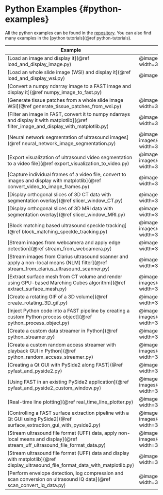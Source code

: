 Python Examples {#python-examples}
=============================

All the python examples can be found in the [repository](https://github.com/smistad/FAST/tree/master/source/FAST/Examples/Python).
You can also find many examples in the [python tutorials](@ref python-tutorials).

|Example|Result|
|----|----|
|[Load an image and display it](@ref load_and_display_image.py) | @image html images/examples/python/left_ventricle.jpg width=350px; |
|[Load an whole slide image (WSI) and display it](@ref load_and_display_wsi.py)| @image html images/examples/python/wsi.jpg width=350px;   |
|[Convert a numpy ndarray image to a FAST image and display it](@ref numpy_image_to_fast.py) ||
|[Generate tissue patches from a whole slide image WSI](@ref generate_tissue_patches_from_wsi.py)| @image html images/examples/python/wsi_patches.jpg width=350px; |
|[Filter an image in FAST, convert it to numpy ndarrays and display it with matplotlib](@ref filter_image_and_display_with_matplotlib.py) | @image html images/examples/python/non_local_means.jpg width=350px; |
|[Neural network segmentation of ultrasound images](@ref neural_network_image_segmentation.py)| @image html images/examples/python/neural_network_segmentation.jpg width=350px; |
|[Export visualization of ultrasound video segmentation to a video file](@ref export_visualization_to_video.py)| @image html images/examples/python/neural_network_segmentation.jpg width=350px; |
|[Capture individual frames of a video file, convert to images and display with matplotlib](@ref convert_video_to_image_frames.py)| @image html images/examples/python/video_frames.jpg width=350px; |
|[Display orthogonal slices of 3D CT data with segmentation overlay](@ref slicer_window_CT.py)| @image html images/examples/python/slicer_window_CT.jpg width=350px; |
|[Display orthogonal slices of 3D MRI data with segmentation overlay](@ref slicer_window_MRI.py)| @image html images/examples/python/slicer_window_MRI.jpg width=350px; |
|[Block matching based ultrasound speckle tracking](@ref block_matching_speckle_tracking.py)| @image html images/examples/python/block_matching_tracking.jpg width=350px; |
|[Stream images from webcamera and apply edge detection](@ref stream_from_webcamera.py)| @image html images/examples/python/webcamera.jpg width=350px; |
|[Stream images from Clarius ultrasound scanner and apply a non-local means (NLM) filter](@ref stream_from_clarius_ultrasound_scanner.py)| @image html images/examples/python/clarius_streaming.jpg width=350px; |
|[Extract surface mesh from CT volume and render using GPU-based Marching Cubes algorithm](@ref extract_surface_mesh.py)| @image html images/examples/python/extract_surface_and_render.jpg width=350px; |
|[Create a rotating GIF of a 3D volume](@ref create_rotating_3D_gif.py)| @image html images/examples/python/rotating_3D.gif width=350px; |
|[Inject Python code into a FAST pipeline by creating a custom Python process object](@ref python_process_object.py)| @image html images/examples/python/python_process_object.jpg width=350px; |
|[Create a custom data streamer in Python](@ref python_streamer.py)| @image html images/examples/python/left_ventricle.jpg width=350px; |
|[Create a custom random access streamer with playback GUI in Python](@ref python_random_access_streamer.py)| @image html images/examples/python/python_random_access_streamer.jpg width=350px; |
|[Creating a Qt GUI with PySide2 along FAST](@ref pyfast_and_pyside2.py)| @image html images/examples/python/pyfast_and_pyside.jpg width=350px; |
|[Using FAST in an existing PySide2 application](@ref pyfast_and_pyside2_custom_window.py)| @image html images/examples/python/pyfast_and_pyside_custom_window.jpg width=350px; |
|[Real-time line plotting](@ref real_time_line_plotter.py)|  @image html images/examples/python/real_time_line_plotter.jpg width=350px; |
|[Controlling a FAST surface extraction pipeline with a Qt GUI using PySide2](@ref surface_extraction_gui_with_pyside2.py)|@image html images/examples/python/pyside_surface_extraction.jpg width=350px;|
|[Stream ultrasound file format (UFF) data, apply non-local means and display](@ref stream_uff_ultrasound_file_format_data.py)| @image html images/examples/python/stream_uff_data_and_filter.jpg width=350px;|
|[Stream ultrasound file format (UFF) data and display with matplotlib](@ref display_ultrasound_file_format_data_with_matplotlib.py)| @image html images/examples/python/display_uff_data.jpg width=350px;|
|[Perform envelope detection, log compression and scan conversion on ultrasound IQ data](@ref scan_convert_iq_data.py)| @image html images/examples/python/scan_convert_iq_data.jpg width=350px;|
